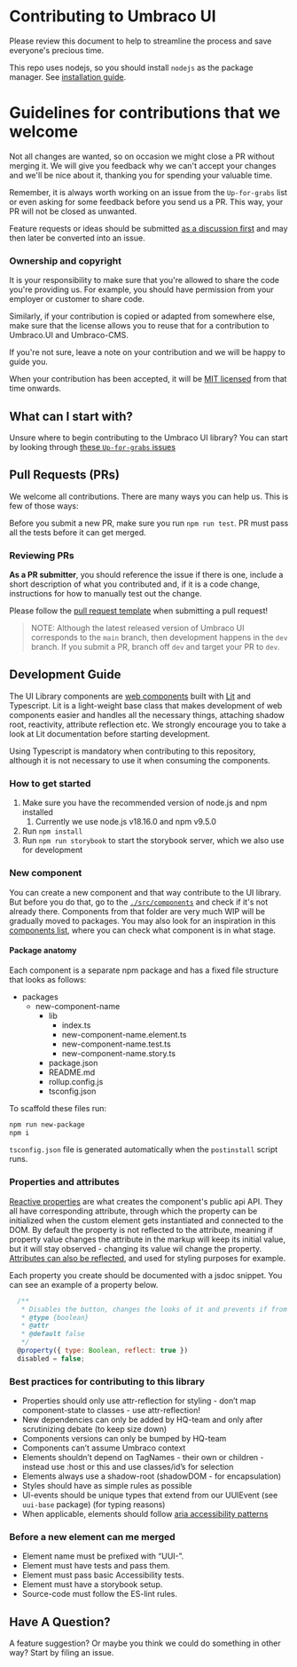 # Contributing to Umbraco UI

Please review this document to help to streamline the process and save everyone's precious time.

This repo uses nodejs, so you should install `nodejs` as the package manager. See [installation guide](https://nodejs.org/en/).

# Guidelines for contributions that we welcome

Not all changes are wanted, so on occasion we might close a PR without merging it. We will give you feedback why we can't accept your changes and we'll be nice about it, thanking you for spending your valuable time.

Remember, it is always worth working on an issue from the `Up-for-grabs` list or even asking for some feedback before you send us a PR. This way, your PR will not be closed as unwanted.

Feature requests or ideas should be submitted [as a discussion first](https://github.com/umbraco/Umbraco.UI/discussions/new?category=ideas) and may then later be converted into an issue.

### Ownership and copyright

It is your responsibility to make sure that you're allowed to share the code you're providing us.
For example, you should have permission from your employer or customer to share code.

Similarly, if your contribution is copied or adapted from somewhere else, make sure that the license allows you to reuse that for a contribution to Umbraco.UI and Umbraco-CMS.

If you're not sure, leave a note on your contribution and we will be happy to guide you.

When your contribution has been accepted, it will be [MIT licensed](https://github.com/umbraco/Umbraco.UI/blob/dev/LICENSE) from that time onwards.

## What can I start with?

Unsure where to begin contributing to the Umbraco UI library? You can start by looking through [these `Up-for-grabs` issues](https://github.com/umbraco/Umbraco.UI/issues?q=is%3Aissue+is%3Aopen+label%3Aup-for-grabs)

## Pull Requests (PRs)

We welcome all contributions. There are many ways you can help us. This is few of those ways:

Before you submit a new PR, make sure you run `npm run test`. PR must pass all the tests before it can get merged.

### Reviewing PRs

**As a PR submitter**, you should reference the issue if there is one, include a short description of what you contributed and, if it is a code change, instructions for how to manually test out the change.

Please follow the [pull request template](../.github/pull_request_template.md) when submitting a pull request!

> NOTE: Although the latest released version of Umbraco UI corresponds to the `main` branch, then development happens in the `dev` branch. If you submit a PR, branch off `dev` and target your PR to `dev`.

## Development Guide

The UI Library components are [web components](https://developer.mozilla.org/en-US/docs/Web/Web_Components) built with [Lit](https://lit.dev/) and Typescript. Lit is a light-weight base class that makes development of web components easier and handles all the necessary things, attaching shadow root, reactivity, attribute reflection etc. We strongly encourage you to take a look at Lit documentation before starting development.

Using Typescript is mandatory when contributing to this repository, although it is not necessary to use it when consuming the components.

### How to get started

1. Make sure you have the recommended version of node.js and npm installed
   1. Currently we use node.js v18.16.0 and npm v9.5.0
2. Run `npm install`
3. Run `npm run storybook` to start the storybook server, which we also use for development

### New component

You can create a new component and that way contribute to the UI library. But before you do that, go to the [`./src/components`](https://github.com/umbraco/Umbraco.UI/tree/dev/src/components) and check if it's not already there. Components from that folder are very much WIP will be gradually moved to packages. You may also look for an inspiration in this [components list](COMPONENTS.md), where you can check what component is in what stage.

#### Package anatomy

Each component is a separate npm package and has a fixed file structure that looks as follows:

- packages
  - new-component-name
    - lib
      - index.ts
      - new-component-name.element.ts
      - new-component-name.test.ts
      - new-component-name.story.ts
    - package.json
    - README.md
    - rollup.config.js
    - tsconfig.json

To scaffold these files run:

```sh
npm run new-package
npm i
```

`tsconfig.json` file is generated automatically when the `postinstall` script runs.

### Properties and attributes

[Reactive properties](https://lit.dev/docs/components/properties/) are what creates the component's public api API. They all have corresponding attribute, through which the property can be initialized when the custom element gets instantiated and connected to the DOM. By default the property is not reflected to the attribute, meaning if property value changes the attribute in the markup will keep its initial value, but it will stay observed - changing its value wil change the property. [Attributes can also be reflected](https://lit.dev/docs/components/properties/#reflected-attributes), and used for styling purposes for example.

Each property you create should be documented with a jsdoc snippet. You can see an example of a property below.

```javascript
  /**
   * Disables the button, changes the looks of it and prevents if from emitting the click event
   * @type {boolean}
   * @attr
   * @default false
   */
  @property({ type: Boolean, reflect: true })
  disabled = false;
```

### Best practices for contributing to this library

- Properties should only use attr-reflection for styling - don’t map component-state to classes - use attr-reflection!
- New dependencies can only be added by HQ-team and only after scrutinizing debate (to keep size down)
- Components versions can only be bumped by HQ-team
- Components can’t assume Umbraco context
- Elements shouldn’t depend on TagNames - their own or children - instead use :host or this and use classes/id’s for selection
- Elements always use a shadow-root (shadowDOM - for encapsulation)
- Styles should have as simple rules as possible
- UI-events should be unique types that extend from our UUIEvent (see `uui-base` package) (for typing reasons)
- When applicable, elements should follow [aria accessibility patterns](https://www.w3.org/TR/wai-aria-practices-1.1/#aria_ex)

### Before a new element can me merged

- Element name must be prefixed with “UUI-”.
- Element must have tests and pass them.
- Element must pass basic Accessibility tests.
- Element must have a storybook setup.
- Source-code must follow the ES-lint rules.

## Have A Question?

A feature suggestion? Or maybe you think we could do something in other way? Start by filing an issue.
